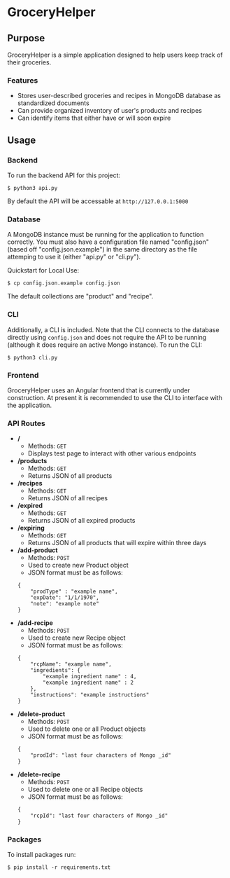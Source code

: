 # GroceryHelper

## Purpose
GroceryHelper is a simple application designed to help users keep track of their groceries.

### Features

- Stores user-described groceries and recipes in MongoDB database as standardized documents
- Can provide organized inventory of user's products and recipes
- Can identify items that either have or will soon expire

## Usage
### Backend
To run the backend API for this project:

`$ python3 api.py`

By default the API will be accessable at `http://127.0.0.1:5000`

### Database
A MongoDB instance must be running for the application to function correctly. You must also have a configuration file named "config.json" (based off "config.json.example") in the same directory as the file attemping to use it (either "api.py" or "cli.py").

Quickstart for Local Use:

`$ cp config.json.example config.json`

The default collections are "product" and "recipe".

### CLI
Additionally, a CLI is included. Note that the CLI connects to the database directly using `config.json` and does not require the API to be running (although it does require an active Mongo instance). To run the CLI:

`$ python3 cli.py`

### Frontend
GroceryHelper uses an Angular frontend that is currently under construction. At present it is recommended to use the CLI to interface with the application.

### API Routes

- **/**
	- Methods: `GET`
	- Displays test page to interact with other various endpoints
- **/products**
	- Methods: `GET`
	- Returns JSON of all products
- **/recipes**
	- Methods: `GET`
	- Returns JSON of all recipes
- **/expired**
	- Methods: `GET`
	- Returns JSON of all expired products
- **/expiring**
	- Methods: `GET`
	- Returns JSON of all products that will expire within three days
- **/add-product**
	- Methods: `POST`
	- Used to create new Product object
	- JSON format must be as follows:
	```
	{
		"prodType" : "example name",
		"expDate": "1/1/1970",
		"note": "example note"
	}
	```
- **/add-recipe**
	- Methods: `POST`
	- Used to create new Recipe object
	- JSON format must be as follows:
	```
	{
		"rcpName": "example name",
		"ingredients": {
			"example ingredient name" : 4,
			"example ingredient name" : 2
		},
		"instructions": "example instructions"
	}
	```
- **/delete-product**
	- Methods: `POST`
	- Used to delete one or all Product objects
	- JSON format must be as follows:
	```
	{
		"prodId": "last four characters of Mongo _id"
	}
	```
- **/delete-recipe**
	- Methods: `POST`
	- Used to delete one or all Recipe objects
	- JSON format must be as follows:
	```
	{
		"rcpId": "last four characters of Mongo _id"
	}
	```

### Packages
To install packages run:

`$ pip install -r requirements.txt`
